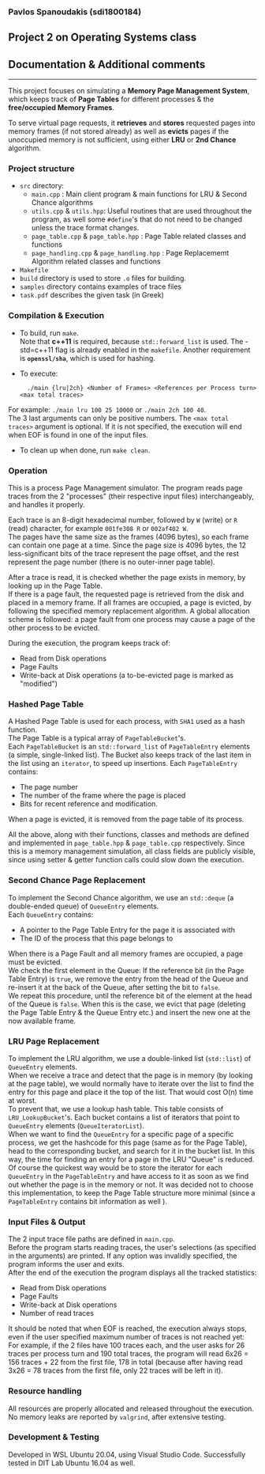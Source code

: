### Pavlos Spanoudakis (sdi1800184)
## Project 2 on Operating Systems class
## Documentation & Additional comments
***
This project focuses on simulating a **Memory Page Management System**, 
which keeps track of **Page Tables** for different processes & the **free/occupied Memory Frames**.

To serve virtual page requests, it **retrieves** and **stores** requested pages into memory frames
(if not stored already) as well as **evicts** pages if the unoccupied memory is not sufficient,
using either **LRU** or **2nd Chance** algorithm.

### Project structure
- `src` directory:
    - `main.cpp` : Main client program & main functions for LRU & Second Chance algorithms
    - `utils.cpp` & `utils.hpp`: Useful routines that are used throughout the program, 
    as well some `#define`'s that do not need to be changed unless the trace format changes.
    - `page_table.cpp` & `page_table.hpp` : Page Table related classes and functions
    - `page_handling.cpp` & `page_handling.hpp` : Page Replacememt Algorithm related classes and functions
- `Makefile`
- `build` directory is used to store `.o` files for building.
- `samples` directory contains examples of trace files
- `task.pdf` describes the given task (in Greek)

### Compilation & Execution
- To build, run `make`.  
Note that **c++11** is required, because `std::forward_list` is used. 
The -std=c++11 flag is already enabled in the `makefile`. 
Another requirement is **`openssl/sha`**, which is used for hashing.
- To execute:

        ./main {lru|2ch} <Number of Frames> <References per Process turn> <max total traces>

For example: `./main lru 100 25 10000` or `./main 2ch 100 40`.  
The 3 last arguments can only be positive numbers. The `<max total traces>` argument is optional. 
If it is not specified, the execution will end when EOF is found in one of the input files.
- To clean up when done, run `make clean`.

### Operation
This is a process Page Management simulator. The program reads page traces from the 2 "processes" 
(their respective input files) interchangeably, and handles it properly.

Each trace is an 8-digit hexadecimal number, 
followed by `W` (write) or `R` (read) character, for example `001fe308 R` or `002af402 W`.  
The pages have the same size as the frames (4096 bytes), so each frame can contain one page at a time. 
Since the page size is 4096 bytes, the 12 less-significant bits of the trace represent the page offset, 
and the rest represent the page number (there is no outer-inner page table).

After a trace is read, it is checked whether the page exists in memory, by looking up in the Page Table.  
If there is a page fault, the requested page is retrieved from the disk and placed in a memory frame. 
If all frames are occupied, a page is evicted, by following the specified memory replacement algorithm. 
A global allocation scheme is followed: a page fault from one process may cause a page of the other process to be evicted.

During the execution, the program keeps track of:
- Read from Disk operations
- Page Faults
- Write-back at Disk operations (a to-be-evicted page is marked as "modified")

### Hashed Page Table
A Hashed Page Table is used for each process, with `SHA1` used as a hash function.  
The Page Table is a typical array of `PageTableBucket`'s.  
Each `PageTableBucket` is an `std::forward_list` of `PageTableEntry` elements (a simple, single-linked list). 
The Bucket also keeps track of the last item in the list using an `iterator`, to speed up insertions.
Each `PageTableEntry` contains:
- The page number
- The number of the frame where the page is placed
- Bits for recent reference and modification.

When a page is evicted, it is removed from the page table of its process.

All the above, along with their functions, classes and methods are defined and implemented 
in `page_table.hpp` & `page_table.cpp` respectively.
Since this is a memory management simulation, all class fields are publicly visible, 
since using setter & getter function calls could slow down the execution.

### Second Chance Page Replacement
To implement the Second Chance algorithm, we use an `std::deque` (a double-ended queue) of `QueueEntry` elements.  
Each `QueueEntry` contains:
- A pointer to the Page Table Entry for the page it is associated with
- The ID of the process that this page belongs to

When there is a Page Fault and all memory frames are occupied, a page must be evicted.  
We check the first element in the Queue: If the reference bit (in the Page Table Entry) is `true`, 
we remove the entry from the head of the Queue and re-insert it at the back of the Queue, after setting the bit to `false`.  
We repeat this procedure, until the reference bit of the element at the head of the Queue is `false`. 
When this is the case, we evict that page (deleting the Page Table Entry & the Queue Entry etc.) 
and insert the new one at the now available frame.
### LRU Page Replacement
To implement the LRU algorithm, we use a double-linked list (`std::list`) of `QueueEntry` elements.  
When we receive a trace and detect that the page is in memory (by looking at the page table), 
we would normally have to iterate over the list to find the entry for this page and 
place it the top of the list. That would cost O(n) time at worst.  
To prevent that, we use a lookup hash table. This table consists of `LRU_LookupBucket`'s. 
Each bucket contains a list of iterators that point to `QueueEntry` elements (`QueueIteratorList`).  
When we want to find the `QueueEntry` for a specific page of a specific process, 
we get the hashcode for this page (same as for the Page Table), head to the corresponding bucket, 
and search for it in the bucket list. In this way, the time for finding an entry for a page in the LRU "Queue" is reduced.  
Of course the quickest way would be to store the iterator for each `QueueEntry` in the 
`PageTableEntry` and have access to it as soon as we find out whether the page is in the memory or not. 
It was decided not to choose this implementation, to keep the Page Table structure more minimal 
(since a `PageTableEntry` contains bit information as well ).

### Input Files & Output
The 2 input trace file paths are defined in `main.cpp`.  
Before the program starts reading traces, the user's selections (as specified in the arguments) are printed. 
If any option was invalidly specified, the program informs the user and exits.  
After the end of the execution the program displays all the tracked statistics:
- Read from Disk operations
- Page Faults
- Write-back at Disk operations
- Number of read traces

It should be noted that when EOF is reached, the execution always stops, 
even if the user specified maximum number of traces is not reached yet:  
For example, if the 2 files have 100 traces each, and the user asks for 
26 traces per process turn and 190 total traces, the program will read 
6x26 = 156 traces + 22 from the first file, 178 in total 
(because after having read 3x26 = 78 traces from the first file, only 22 traces will be left in it).

### Resource handling
All resources are properly allocated and released throughout the execution. 
No memory leaks are reported by `valgrind`, after extensive testing.

### Development & Testing
Developed in WSL Ubuntu 20.04, using Visual Studio Code. Successfully tested in DIT Lab Ubuntu 16.04 as well.
